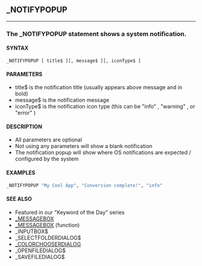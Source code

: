 ## _NOTIFYPOPUP
---

### The _NOTIFYPOPUP statement shows a system notification.

#### SYNTAX

`_NOTIFYPOPUP [ title$ ][, message$ ][, iconType$ ]`

#### PARAMETERS
* title$ is the notification title (usually appears above message and in bold)
* message$ is the notification message
* iconType$ is the notification icon type (this can be "info" , "warning" , or "error" )


#### DESCRIPTION
* All parameters are optional
* Not using any parameters will show a blank notification
* The notification popup will show where OS notifications are expected / configured by the system


#### EXAMPLES
```vb
_NOTIFYPOPUP "My Cool App", "Conversion complete!", "info"
```
  


#### SEE ALSO
* Featured in our "Keyword of the Day" series
* [_MESSAGEBOX](./_MESSAGEBOX.md)
* [_MESSAGEBOX](./_MESSAGEBOX.md) (function)
* _INPUTBOX$
* _SELECTFOLDERDIALOG$
* [_COLORCHOOSERDIALOG](./_COLORCHOOSERDIALOG.md)
* _OPENFILEDIALOG$
* _SAVEFILEDIALOG$
